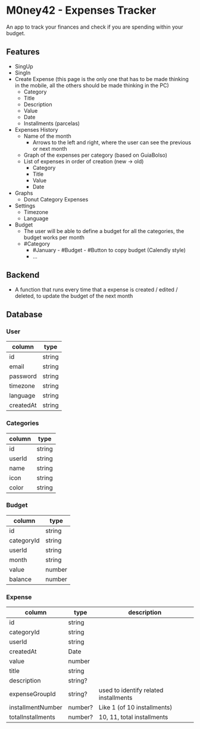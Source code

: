 # M0ney42 - Expenses Tracker

An app to track your finances and check if you are spending within your budget.

## Features

- SingUp
- SingIn
- Create Expense (this page is the only one that has to be made thinking in the mobile, all the others should be made thinking in the PC)
  - Category
  - Title
  - Description
  - Value
  - Date
  - Installments (parcelas)
- Expenses History
  - Name of the month
    - Arrows to the left and right, where the user can see the previous or next month
  - Graph of the expenses per category (based on GuiaBolso)
  - List of expenses in order of creation (new -> old)
    - Category
    - Title
    - Value
    - Date
- Graphs
  - Donut Category Expenses
- Settings
  - Timezone
  - Language
- Budget
  - The user will be able to define a budget for all the categories, the budget works per month
  - #Category
    - #January - #Budget - #Button to copy budget (Calendly style)
    - ...

## Backend

- A function that runs every time that a expense is created / edited / deleted, to update the budget of the next month

## Database

### User

| column    | type   |
| --------- | ------ |
| id        | string |
| email     | string |
| password  | string |
| timezone  | string |
| language  | string |
| createdAt | string |

### Categories

| column | type   |
| ------ | ------ |
| id     | string |
| userId | string |
| name   | string |
| icon   | string |
| color  | string |

### Budget

| column     | type   |
| ---------- | ------ |
| id         | string |
| categoryId | string |
| userId     | string |
| month      | string |
| value      | number |
| balance    | number |

### Expense

| column            | type    | description                           |
| ----------------- | ------- | ------------------------------------- |
| id                | string  |                                       |
| categoryId        | string  |                                       |
| userId            | string  |                                       |
| createdAt         | Date    |                                       |
| value             | number  |                                       |
| title             | string  |                                       |
| description       | string? |                                       |
| expenseGroupId    | string? | used to identify related installments |
| installmentNumber | number? | Like 1 (of 10 installments)           |
| totalInstallments | number? | 10, 11, total installments            |
